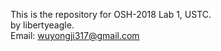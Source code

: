 This is the repository for OSH-2018 Lab 1, USTC.   
by libertyeagle.   
Email: <wuyongji317@gmail.com>